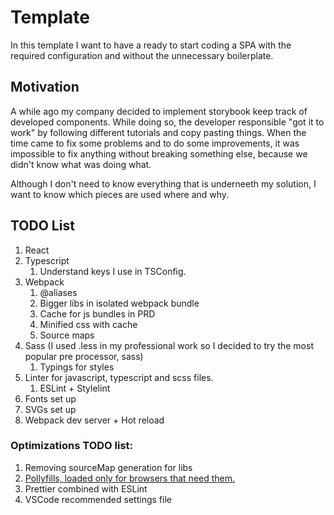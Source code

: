 # Template

In this template I want to have a ready to start coding a SPA with the required configuration and without the unnecessary boilerplate.

## Motivation

A while ago my company decided to implement storybook keep track of developed components. While doing so, the developer responsible "got it to work" by following different tutorials and copy pasting things. When the time came to fix some problems and to do some improvements, it was impossible to fix anything without breaking something else, because we didn't know what was doing what.

Although I don't need to know everything that is underneeth my solution, I want to know which pieces are used where and why.

## TODO List

1.  React
2.  Typescript
    1. Understand keys I use in TSConfig.
3.  Webpack
    1.  @aliases
    2.  Bigger libs in isolated webpack bundle
    3.  Cache for js bundles in PRD
    4.  Minified css with cache
    5.  Source maps
4.  Sass (I used .less in my professional work so I decided to try the most popular pre processor, sass)
    1.  Typings for styles
5.  Linter for javascript, typescript and scss files.
    1. ESLint + Stylelint
6.  Fonts set up
7.  SVGs set up
8.  Webpack dev server + Hot reload

### Optimizations TODO list:

1. Removing sourceMap generation for libs
2. [Pollyfills, loaded only for browsers that need them.](https://medium.com/hackernoon/polyfills-everything-you-ever-wanted-to-know-or-maybe-a-bit-less-7c8de164e423)
3. Prettier combined with ESLint
4. VSCode recommended settings file
